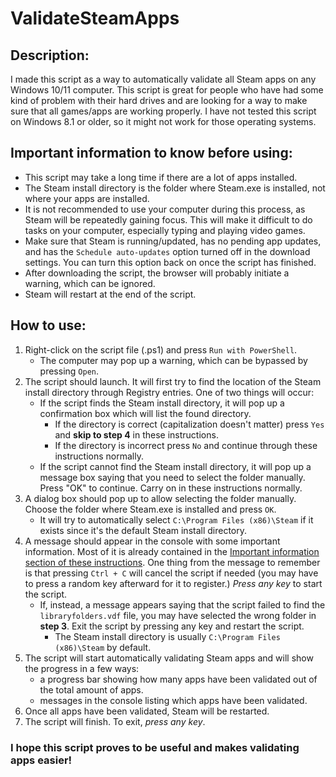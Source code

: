 # ValidateSteamApps
## Description:
I made this script as a way to automatically validate all Steam apps on any Windows 10/11 computer. This script is great for people who have had some kind of problem with their hard drives and are looking for a way to make sure that all games/apps are working properly. I have not tested this script on Windows 8.1 or older, so it might not work for those operating systems.
## Important information to know before using:
 - This script may take a long time if there are a lot of apps installed.
 - The Steam install directory is the folder where Steam.exe is installed, not where your apps are installed.
 - It is not recommended to use your computer during this process, as Steam will be repeatedly gaining focus. This will make it difficult to do tasks on your computer, especially typing and playing video games.
 - Make sure that Steam is running/updated, has no pending app updates, and has the `Schedule auto-updates` option turned off in the download settings. You can turn this option back on once the script has finished.
 - After downloading the script, the browser will probably initiate a warning, which can be ignored.
 - Steam will restart at the end of the script.

## How to use:
1. Right-click on the script file (.ps1) and press `Run with PowerShell`.
    * The computer may pop up a warning, which can be bypassed by pressing `Open`.
2. The script should launch. It will first try to find the location of the Steam install directory through Registry entries. One of two things will occur:
	* If the script finds the Steam install directory, it will pop up a confirmation box which will list the found directory.
		* If the directory is correct (capitalization doesn't matter) press `Yes` and **skip to step 4** in these instructions.
		* If the directory is incorrect press `No` and continue through these instructions normally.
	* If the script cannot find the Steam install directory, it will pop up a message box saying that you need to select the folder manually. Press "OK" to continue. Carry on in these instructions normally.
3. A dialog box should pop up to allow selecting the folder manually. Choose the folder where Steam.exe is installed and press `OK`.
    - It will try to automatically select `C:\Program Files (x86)\Steam` if it exists since it's the default Steam install directory.
4. A message should appear in the console with some important information. Most of it is already contained in the [Important information section of these instructions](#important-information-to-know-before-using). One thing from the message to remember is that pressing `Ctrl + C` will cancel the script if needed (you may have to press a random key afterward for it to register.) *Press any key* to start the script.
    - If, instead, a message appears saying that the script failed to find the `libraryfolders.vdf` file, you may have selected the wrong folder in **step 3**. Exit the script by pressing any key and restart the script.
        - The Steam install directory is usually `C:\Program Files (x86)\Steam` by default.
5. The script will start automatically validating Steam apps and will show the progress in a few ways:
    * a progress bar showing how many apps have been validated out of the total amount of apps.
    * messages in the console listing which apps have been validated.
6. Once all apps have been validated, Steam will be restarted.
7. The script will finish. To exit, *press any key*.
### I hope this script proves to be useful and makes validating apps easier!
